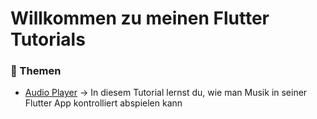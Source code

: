 # Willkommen zu meinen Flutter Tutorials

### :page_with_curl: Themen
* [Audio Player](https://github.com/FlorianPruemer/flutter_tutorials/tree/master/audio_player) &rarr; In diesem Tutorial lernst du, wie man Musik in seiner Flutter App kontrolliert abspielen kann
